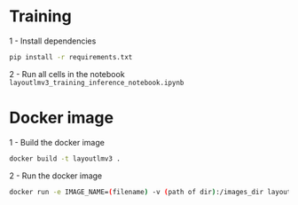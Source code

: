 # Training

1 - Install dependencies

```bash
pip install -r requirements.txt
```

2 - Run all cells in the notebook `layoutlmv3_training_inference_notebook.ipynb`


# Docker image

1 - Build the docker image

```bash
docker build -t layoutlmv3 .
```

2 - Run the docker image

```bash
docker run -e IMAGE_NAME=(filename) -v (path of dir):/images_dir layoutlmv3
```